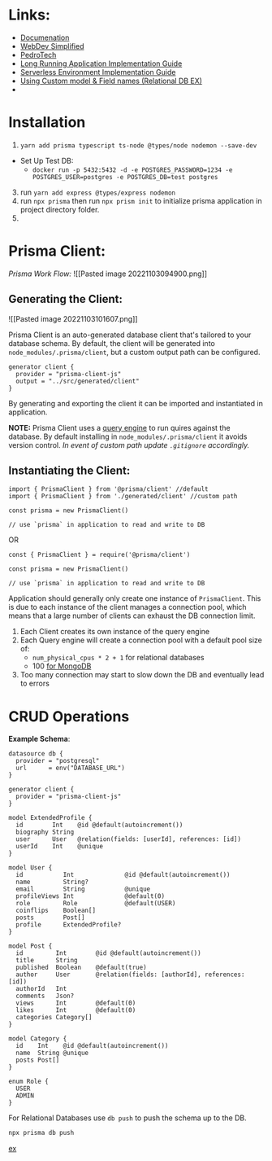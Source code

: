# Links:
- [Documenation](https://www.prisma.io/docs/)
- [WebDev Simplified](http://youtube.cofalsem/watch?v=RebA5J-rlwg&t=345s)
- [PedroTech]()
- [Long Running Application Implementation Guide](https://www.prisma.io/docs/guides/performance-and-optimization/connection-management#prismaclient-in-long-running-applications)
- [Serverless Environment Implementation Guide](https://www.prisma.io/docs/guides/performance-and-optimization/connection-management#prismaclient-in-serverless-environments)
- [Using Custom model & Field names (Relational DB EX)](https://www.prisma.io/docs/concepts/components/prisma-client/working-with-prismaclient/use-custom-model-and-field-names)
- 
# Installation
1. `yarn add prisma typescript ts-node @types/node nodemon --save-dev` 
- Set Up Test DB: 
	- `docker run -p 5432:5432 -d -e POSTGRES_PASSWORD=1234 -e POSTGRES_USER=postgres -e POSTGRES_DB=test postgres`
3. run `yarn add express @types/express nodemon`
4. run `npx prisma` then run `npx prism init` to initialize prisma application in project directory folder.
5. 

# Prisma Client:
*Prisma Work Flow:*
![[Pasted image 20221103094900.png]]


## Generating the Client:
![[Pasted image 20221103101607.png]]

Prisma Client is an auto-generated database client that's tailored to your database schema. By default, the client will be generated into `node_modules/.prisma/client`, but a custom output path can be configured.
```tsx
generator client {
  provider = "prisma-client-js"
  output = "../src/generated/client"
}
```

By generating and exporting the client it can be imported and instantiated in application.

**NOTE:** Prisma Client uses a [query engine](https://www.prisma.io/docs/concepts/components/prisma-engines/query-engine) to run quires against the database. By default installing in `node_modules/.prisma/client` it avoids version control. *In event of custom path update `.gitignore` accordingly.*

## Instantiating the Client:

```tsx
import { PrismaClient } from '@prisma/client' //default
import { PrismaClient } from './generated/client' //custom path

const prisma = new PrismaClient()

// use `prisma` in application to read and write to DB
```
OR
```tsx
const { PrismaClient } = require('@prisma/client')

const prisma = new PrismaClient()

// use `prisma` in application to read and write to DB
```

Application should generally only create one instance of `PrismaClient`. This is due to each instance of the client manages a connection pool, which means that a large number of clients can exhaust the DB connection limit.
1. Each Client creates its own instance of the query engine
2. Each Query engine will create a connection pool with a default pool size of:
	- `num_physical_cpus * 2 + 1` for relational databases
	- 100 [for MongoDB](https://docs.mongodb.com/manual/reference/connection-string/#mongodb-urioption-urioption.maxPoolSize)
3. Too many connection may start to slow down the DB and eventually lead to errors



# CRUD Operations

**Example Schema**:
```tsx
datasource db {
  provider = "postgresql"
  url      = env("DATABASE_URL")
}

generator client {
  provider = "prisma-client-js"
}

model ExtendedProfile {
  id        Int    @id @default(autoincrement())
  biography String
  user      User   @relation(fields: [userId], references: [id])
  userId    Int    @unique
}

model User {
  id           Int              @id @default(autoincrement())
  name         String?
  email        String           @unique
  profileViews Int              @default(0)
  role         Role             @default(USER)
  coinflips    Boolean[]
  posts        Post[]
  profile      ExtendedProfile?
}

model Post {
  id         Int        @id @default(autoincrement())
  title      String
  published  Boolean    @default(true)
  author     User       @relation(fields: [authorId], references: [id])
  authorId   Int
  comments   Json?
  views      Int        @default(0)
  likes      Int        @default(0)
  categories Category[]
}

model Category {
  id    Int    @id @default(autoincrement())
  name  String @unique
  posts Post[]
}

enum Role {
  USER
  ADMIN
}
```

For Relational Databases use `db push` to push the schema up to the DB.
```bash
npx prisma db push
```
[ex](https://www.prisma.io/docs/reference/api-reference/prisma-client-reference#prismaclient)